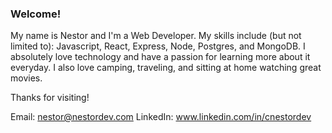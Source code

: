 ### Welcome!

My name is Nestor and I'm a Web Developer.  My skills include (but not limited to): Javascript, React, Express, Node, Postgres, and MongoDB.  I absolutely love technology and have a passion for learning more about it everyday.  I also love camping, traveling, and sitting at home watching great movies.

Thanks for visiting!

Email: nestor@nestordev.com
LinkedIn: www.linkedin.com/in/cnestordev
